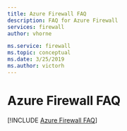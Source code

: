 ```yaml
---
title: Azure Firewall FAQ
description: FAQ for Azure Firewall
services: firewall
author: vhorne

ms.service: firewall
ms.topic: conceptual
ms.date: 3/25/2019
ms.author: victorh
---
```


# Azure Firewall FAQ

[!INCLUDE [Azure Firewall FAQ](../../includes/firewall-faq-include.md)]